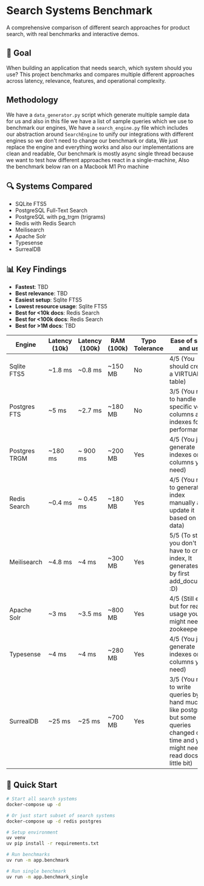 # Search Systems Benchmark

A comprehensive comparison of different search approaches for product search,
with real benchmarks and interactive demos.

## 🎯 Goal

When building an application that needs search, which system should you use?
This project benchmarks and compares multiple different approaches across latency,
relevance, features, and operational complexity.

## Methodology

We have a `data_generator.py` script which generate multiple sample data for us and also in this file we have a list of sample queries which we use to benchmark our engines, We have a `search_engine.py` file which includes our abstraction around `SearchEngine` to unify our integrations with different engines so we don't need to change our benchmark or data, We just replace the engine and everything works and also our implementations are clean and readable, Our benchmark is mostly async single thread because we want to test how different approaches react in a single-machine, Also the benchmark below ran on a Macbook M1 Pro machine

## 🔍 Systems Compared

- SQLite FTS5
- PostgreSQL Full-Text Search
- PostgreSQL with pg_trgm (trigrams)
- Redis with Redis Search
- Meilisearch
- Apache Solr
- Typesense
- SurrealDB

## 📊 Key Findings

- **Fastest**: TBD
- **Best relevance**: TBD
- **Easiest setup**: Sqlite FTS5
- **Lowest resource usage**: Sqlite FTS5
- **Best for <10k docs**: Redis Search
- **Best for <100k docs**: Redis Search
- **Best for >1M docs**: TBD

| Engine        | Latency (10k) | Latency (100k) | RAM (100k) | Typo Tolerance | Ease of setup and use                                                                                                                      |
| ------------- | ------------- | -------------- | ---------- | -------------- | ------------------------------------------------------------------------------------------------------------------------------------------ |
| Sqlite FTS5   | ~1.8 ms       | ~0.8 ms        | ~150 MB    | No             | 4/5 (You should create a VIRTUAL table)                                                                                                    |
| Postgres FTS  | ~5 ms         | ~2.7 ms        | ~180 MB    | No             | 3/5 (You need to handle specific vector columns and indexes for performance)                                                               |
| Postgres TRGM | ~180 ms       | ~ 900 ms       | ~200 MB    | Yes            | 4/5 (You just generate indexes on the columns you need)                                                                                    |
| Redis Search  | ~0.4 ms       | ~ 0.45 ms      | ~180 MB    | Yes            | 4/5 (You need to generate index manually and update it based on your data)                                                                 |
| Meilisearch   | ~4.8 ms       | ~4 ms          | ~300 MB    | Yes            | 5/5 (To start you don't even have to create index, It generates it by first add_document :D)                                               |
| Apache Solr   | ~3 ms         | ~3.5 ms        | ~800 MB    | Yes            | 4/5 (Still easy but for real usage you might need zookeeper)                                                                               |
| Typesense     | ~4 ms         | ~4 ms          | ~280 MB    | Yes            | 4/5 (You just generate indexes on the columns you need)                                                                                    |
| SurrealDB     | ~25 ms        | ~25 ms         | ~700 MB    | Yes            | 3/5 (You need to write queries by hand much like postgres but some queries changed over time and you might need to read docs a little bit) |

## 🚀 Quick Start

```bash
# Start all search systems
docker-compose up -d

# Or just start subset of search systems
docker-compose up -d redis postgres

# Setup environment
uv venv
uv pip install -r requirements.txt

# Run benchmarks
uv run -m app.benchmark

# Run single benchmark
uv run -m app.benchmark_single
```
